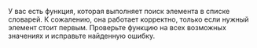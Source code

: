 У вас есть функция, которая выполняет поиск элемента в списке словарей. К сожалению, она работает корректно, только если нужный элемент стоит первым. Проверьте функцию на всех возможных значениях и исправьте найденную ошибку. 